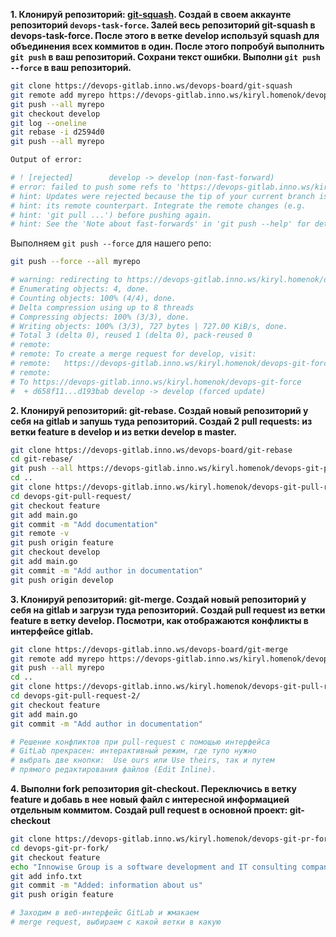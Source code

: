 **1. Клонируй репозиторий: [git-squash](https://devops-gitlab.inno.ws/devops-board/git-squash). Создай в своем аккаунте репозиторий `devops-task-force`. Залей весь репозиторий git-squash в devops-task-force. После этого в ветке develop используй squash для объединения всех коммитов в один. После этого попробуй выполнить `git push` в ваш репозиторий. Сохрани текст ошибки. Выполни `git push --force` в ваш репозиторий.**

```bash
git clone https://devops-gitlab.inno.ws/devops-board/git-squash
git remote add myrepo https://devops-gitlab.inno.ws/kiryl.homenok/devops-git-force
git push --all myrepo
git checkout develop
git log --oneline
git rebase -i d2594d0
git push --all myrepo

Output of error:

# ! [rejected]        develop -> develop (non-fast-forward)
# error: failed to push some refs to 'https://devops-gitlab.inno.ws/kiryl.homenok/devops-git-force'
# hint: Updates were rejected because the tip of your current branch is behind
# hint: its remote counterpart. Integrate the remote changes (e.g.
# hint: 'git pull ...') before pushing again.
# hint: See the 'Note about fast-forwards' in 'git push --help' for details.
```

Выполняем `git push --force` для нашего репо:

```bash
git push --force --all myrepo

# warning: redirecting to https://devops-gitlab.inno.ws/kiryl.homenok/devops-git-force.git/
# Enumerating objects: 4, done.
# Counting objects: 100% (4/4), done.
# Delta compression using up to 8 threads
# Compressing objects: 100% (3/3), done.
# Writing objects: 100% (3/3), 727 bytes | 727.00 KiB/s, done.
# Total 3 (delta 0), reused 1 (delta 0), pack-reused 0
# remote:
# remote: To create a merge request for develop, visit:
# remote:   https://devops-gitlab.inno.ws/kiryl.homenok/devops-git-force/-/merge_requests/new?merge_request%5Bsource_branch%5D=develop
# remote:
# To https://devops-gitlab.inno.ws/kiryl.homenok/devops-git-force
#  + d658f11...d193bab develop -> develop (forced update)

```

**2. Клонируй репозиторий: git-rebase. Создай новый репозиторий у себя на gitlab и запушь туда репозиторий. Создай 2 pull requests: из ветки feature в develop и из ветки develop в master.**

```bash
git clone https://devops-gitlab.inno.ws/devops-board/git-rebase
cd git-rebase/
git push --all https://devops-gitlab.inno.ws/kiryl.homenok/devops-git-pull-request
cd ..
git clone https://devops-gitlab.inno.ws/kiryl.homenok/devops-git-pull-request
cd devops-git-pull-request/
git checkout feature
git add main.go
git commit -m "Add documentation"
git remote -v
git push origin feature
git checkout develop
git add main.go
git commit -m "Add author in documentation"
git push origin develop
```

**3. Клонируй репозиторий: git-merge. Создай новый репозиторий у себя на gitlab и загрузи туда репозиторий. Создай pull request из ветки feature в ветку develop. Посмотри, как отображаются конфликты в интерфейсе gitlab.**

```bash
git clone https://devops-gitlab.inno.ws/devops-board/git-merge
git remote add myrepo https://devops-gitlab.inno.ws/kiryl.homenok/devops-git-pull-request-2
git push --all myrepo
cd ..
git clone https://devops-gitlab.inno.ws/kiryl.homenok/devops-git-pull-request-2
cd devops-git-pull-request-2/
git checkout feature
git add main.go
git commit -m "Add author in documentation"

# Решение конфликтов при pull-request с помощью интерфейса
# GitLab прекрасен: интерактивный режим, где тупо нужно
# выбрать две кнопки:  Use ours или Use theirs, так и путем
# прямого редактирования файлов (Edit Inline).

```

**4. Выполни fork репозитория git-checkout. Переключись в ветку feature и добавь в нее новый файл с интересной информацией отдельным коммитом. Создай pull request в основной проект: git-checkout**

```bash
git clone https://devops-gitlab.inno.ws/kiryl.homenok/devops-git-pr-fork
cd devops-git-pr-fork/
git checkout feature
echo "Innowise Group is a software development and IT consulting company that was founded in 2007. Our company serves IT and non-lT organizations, helping to achieve a variety of goals and objectives with digital solutions and recent trend technologies." > info.txt
git add info.txt
git commit -m "Added: information about us"
git push origin feature

# Заходим в веб-интерфейс GitLab и жмакаем 
# merge request, выбираем с какой ветки в какую
```